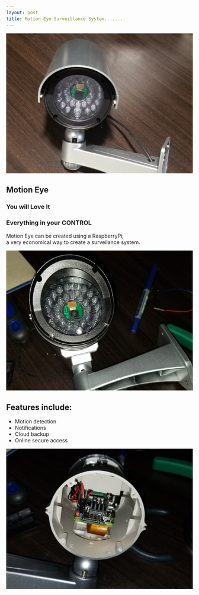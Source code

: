 ```yaml
---
layout: post
title: Motion Eye Surveillance System........
---
```

![](/images/mm1.png)

## Motion Eye
### You will Love It
### Everything in your CONTROL


Motion Eye can be created using a RaspberryPi,<br>
a very economical way to create a surveilance system.

![](/images/mm3.png)

## Features include:

- Motion detection
- Notifications
- Cloud backup
- Online secure access

![](/images/mm2.png)
